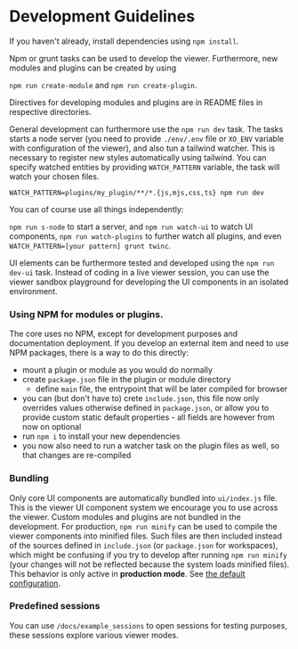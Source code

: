 # Development Guidelines

If you haven't already, install dependencies using ``npm install``.

Npm or grunt tasks can be used to develop the viewer. Furthermore, new modules and plugins can be
created by using

``npm run create-module`` and `npm run create-plugin`.

Directives for developing modules and plugins are in README files in respective directories. 

General development can furthermore use the ``npm run dev`` task. The tasks starts a node server
(you need to provide `./env/.env` file or `XO_ENV` variable with configuration of the viewer), and
also tun a tailwind watcher. This is necessary to register new styles automatically using tailwind.
You can specify watched entities by providing ``WATCH_PATTERN`` variable, the task will 
watch your chosen files.

``WATCH_PATTERN=plugins/my_plugin/**/*.{js,mjs,css,ts} npm run dev``

You can of course use all things independently:

``npm run s-node`` to start a server, and `npm run watch-ui` to watch UI components, `npm run watch-plugins`
to further watch all plugins, and even ``WATCH_PATTERN=[your pattern] grunt twinc``.

UI elements can be furthermore tested and developed using the ``npm run dev-ui`` task.
Instead of coding in a live viewer session, you can use the viewer sandbox playground for
developing the UI components in an isolated environment.

### Using NPM for modules or plugins.
The core uses no NPM, except for development purposes and documentation deployment.
If you develop an external item and need to use NPM packages, there is a way to do this directly:
 - mount a plugin or module as you would do normally
 - create ``package.json`` file in the plugin or module directory
   - define ``main`` file, the entrypoint that will be later compiled for browser
 - you can (but don't have to) crete ``include.json``, this file now only overrides values otherwise
 defined in ``package.json``, or allow you to provide custom static default properties - all fields are
 however from now on optional
 - run ``npm i`` to install your new dependencies
 - you now also need to run a watcher task on the plugin files as well, so that changes are re-compiled


### Bundling
Only core UI components are automatically bundled into ``ui/index.js`` file. This is the viewer UI component
system we encourage you to use across the viewer. Custom modules and plugins are not bundled in the development.
For production, ``npm run minify`` can be used to compile the viewer components into minified files.
Such files are then included instead of the sources defined in ``include.json`` (or `package.json` for workspaces), 
which might be confusing if you try to develop after running ``npm run minify`` (your changes will not be reflected because
the system loads minified files). This behavior is only active in **production mode**. See [the default configuration](./src/config.json).
### Predefined sessions
You can use ``/docs/example_sessions`` to open sessions for testing purposes, these sessions
explore various viewer modes.
